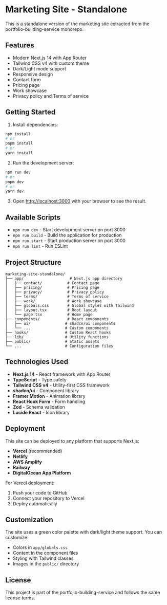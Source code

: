# Marketing Site - Standalone

This is a standalone version of the marketing site extracted from the portfolio-building-service monorepo.

## Features

- Modern Next.js 14 with App Router
- Tailwind CSS v4 with custom theme
- Dark/Light mode support
- Responsive design
- Contact form
- Pricing page
- Work showcase
- Privacy policy and Terms of service

## Getting Started

1. Install dependencies:
```bash
npm install
# or
pnpm install
# or
yarn install
```

2. Run the development server:
```bash
npm run dev
# or
pnpm dev
# or
yarn dev
```

3. Open [http://localhost:3000](http://localhost:3000) with your browser to see the result.

## Available Scripts

- `npm run dev` - Start development server on port 3000
- `npm run build` - Build the application for production
- `npm run start` - Start production server on port 3000
- `npm run lint` - Run ESLint

## Project Structure

```
marketing-site-standalone/
├── app/                    # Next.js app directory
│   ├── contact/           # Contact page
│   ├── pricing/           # Pricing page
│   ├── privacy/           # Privacy policy
│   ├── terms/             # Terms of service
│   ├── work/              # Work showcase
│   ├── globals.css        # Global styles with Tailwind
│   ├── layout.tsx         # Root layout
│   └── page.tsx           # Home page
├── components/            # React components
│   ├── ui/               # shadcn/ui components
│   └── ...               # Custom components
├── hooks/                # Custom React hooks
├── lib/                  # Utility functions
├── public/               # Static assets
└── ...                   # Configuration files
```

## Technologies Used

- **Next.js 14** - React framework with App Router
- **TypeScript** - Type safety
- **Tailwind CSS v4** - Utility-first CSS framework
- **shadcn/ui** - Component library
- **Framer Motion** - Animation library
- **React Hook Form** - Form handling
- **Zod** - Schema validation
- **Lucide React** - Icon library

## Deployment

This site can be deployed to any platform that supports Next.js:

- **Vercel** (recommended)
- **Netlify**
- **AWS Amplify**
- **Railway**
- **DigitalOcean App Platform**

For Vercel deployment:
1. Push your code to GitHub
2. Connect your repository to Vercel
3. Deploy automatically

## Customization

The site uses a green color palette with dark/light theme support. You can customize:

- Colors in `app/globals.css`
- Content in the component files
- Styling with Tailwind classes
- Images in the `public/` directory

## License

This project is part of the portfolio-building-service and follows the same license terms.
